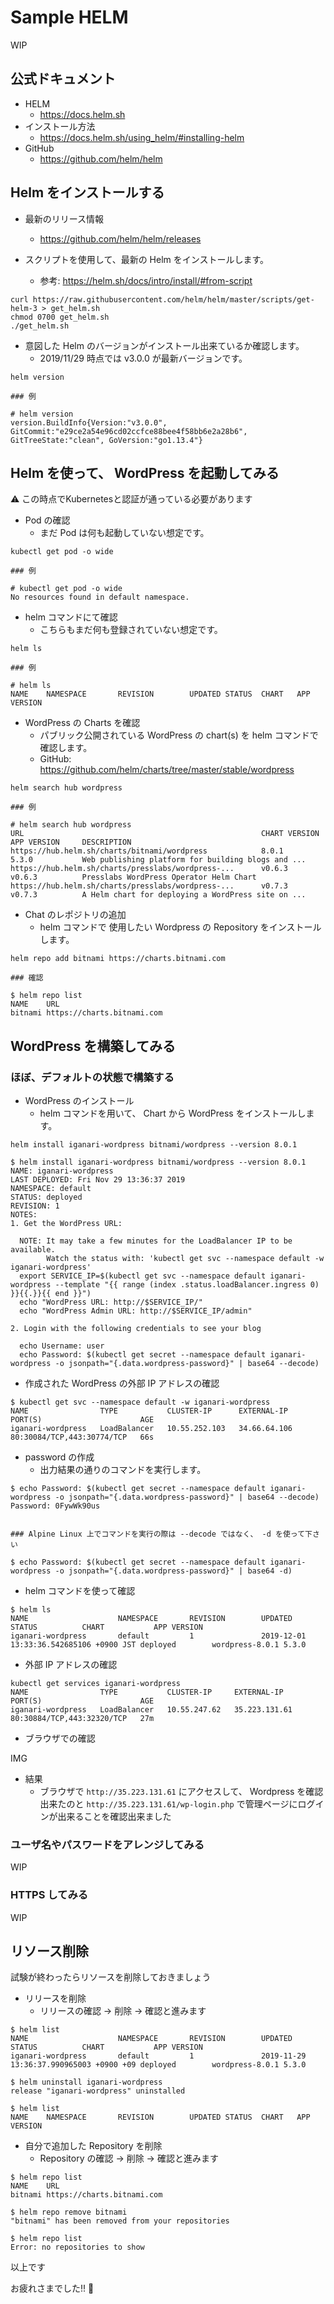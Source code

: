 # Sample HELM

WIP

## 公式ドキュメント

+ HELM
    + https://docs.helm.sh
+ インストール方法
    + https://docs.helm.sh/using_helm/#installing-helm
+ GitHub
    + https://github.com/helm/helm


## Helm をインストールする

+ 最新のリリース情報
    + https://github.com/helm/helm/releases

+ スクリプトを使用して、最新の Helm をインストールします。
  + 参考: https://helm.sh/docs/intro/install/#from-script

```
curl https://raw.githubusercontent.com/helm/helm/master/scripts/get-helm-3 > get_helm.sh
chmod 0700 get_helm.sh
./get_helm.sh
```

+ 意図した Helm のバージョンがインストール出来ているか確認します。
  + 2019/11/29 時点では v3.0.0 が最新バージョンです。

```
helm version
```
```
### 例

# helm version
version.BuildInfo{Version:"v3.0.0", GitCommit:"e29ce2a54e96cd02ccfce88bee4f58bb6e2a28b6", GitTreeState:"clean", GoVersion:"go1.13.4"}
```

## Helm を使って、 WordPress を起動してみる

:warning: この時点でKubernetesと認証が通っている必要があります

+ Pod の確認
  + まだ Pod は何も起動していない想定です。

```
kubectl get pod -o wide
```
```
### 例

# kubectl get pod -o wide
No resources found in default namespace.
```

+ helm コマンドにて確認
  + こちらもまだ何も登録されていない想定です。

```
helm ls
```
```
### 例

# helm ls
NAME    NAMESPACE       REVISION        UPDATED STATUS  CHART   APP VERSION
```

+ WordPress の Charts を確認
  + パブリック公開されている WordPress の chart(s) を helm コマンドで確認します。
  + GitHub: https://github.com/helm/charts/tree/master/stable/wordpress

```
helm search hub wordpress
```
```
### 例

# helm search hub wordpress
URL                                                     CHART VERSION   APP VERSION     DESCRIPTION
https://hub.helm.sh/charts/bitnami/wordpress            8.0.1           5.3.0           Web publishing platform for building blogs and ...
https://hub.helm.sh/charts/presslabs/wordpress-...      v0.6.3          v0.6.3          Presslabs WordPress Operator Helm Chart
https://hub.helm.sh/charts/presslabs/wordpress-...      v0.7.3          v0.7.3          A Helm chart for deploying a WordPress site on ...
```

+ Chat のレポジトリの追加
  + helm コマンドで 使用したい Wordpress の Repository をインストールします。

```
helm repo add bitnami https://charts.bitnami.com
```
```
### 確認

$ helm repo list
NAME    URL                       
bitnami https://charts.bitnami.com
```

## WordPress を構築してみる

### ほぼ、デフォルトの状態で構築する

+ WordPress のインストール
  + helm コマンドを用いて、 Chart から WordPress をインストールします。 

```
helm install iganari-wordpress bitnami/wordpress --version 8.0.1
```
```
$ helm install iganari-wordpress bitnami/wordpress --version 8.0.1
NAME: iganari-wordpress
LAST DEPLOYED: Fri Nov 29 13:36:37 2019
NAMESPACE: default
STATUS: deployed
REVISION: 1
NOTES:
1. Get the WordPress URL:

  NOTE: It may take a few minutes for the LoadBalancer IP to be available.
        Watch the status with: 'kubectl get svc --namespace default -w iganari-wordpress'
  export SERVICE_IP=$(kubectl get svc --namespace default iganari-wordpress --template "{{ range (index .status.loadBalancer.ingress 0) }}{{.}}{{ end }}")
  echo "WordPress URL: http://$SERVICE_IP/"
  echo "WordPress Admin URL: http://$SERVICE_IP/admin"

2. Login with the following credentials to see your blog

  echo Username: user
  echo Password: $(kubectl get secret --namespace default iganari-wordpress -o jsonpath="{.data.wordpress-password}" | base64 --decode)
```

+ 作成された WordPress の外部 IP アドレスの確認

```
$ kubectl get svc --namespace default -w iganari-wordpress
NAME                TYPE           CLUSTER-IP      EXTERNAL-IP    PORT(S)                      AGE
iganari-wordpress   LoadBalancer   10.55.252.103   34.66.64.106   80:30084/TCP,443:30774/TCP   66s
```

+ password の作成
  + 出力結果の通りのコマンドを実行します。

```
$ echo Password: $(kubectl get secret --namespace default iganari-wordpress -o jsonpath="{.data.wordpress-password}" | base64 --decode)
Password: 0FywWk90us


### Alpine Linux 上でコマンドを実行の際は --decode ではなく、 -d を使って下さい

$ echo Password: $(kubectl get secret --namespace default iganari-wordpress -o jsonpath="{.data.wordpress-password}" | base64 -d)
```

+ helm コマンドを使って確認

```
$ helm ls
NAME                    NAMESPACE       REVISION        UPDATED                                 STATUS          CHART           APP VERSION
iganari-wordpress       default         1               2019-12-01 13:33:36.542685106 +0900 JST deployed        wordpress-8.0.1 5.3.0
```

+ 外部 IP アドレスの確認

```
kubectl get services iganari-wordpress
NAME                TYPE           CLUSTER-IP     EXTERNAL-IP     PORT(S)                      AGE
iganari-wordpress   LoadBalancer   10.55.247.62   35.223.131.61   80:30884/TCP,443:32320/TCP   27m
```

+ ブラウザでの確認


IMG



+ 結果
  + ブラウザで `http://35.223.131.61` にアクセスして、 Wordpress を確認出来たのと `http://35.223.131.61/wp-login.php` で管理ページにログインが出来ることを確認出来ました

### ユーザ名やパスワードをアレンジしてみる

WIP

### HTTPS してみる

WIP

## リソース削除

試験が終わったらリソースを削除しておきましょう

+ リリースを削除
  + リリースの確認 -> 削除 -> 確認と進みます

```
$ helm list
NAME                    NAMESPACE       REVISION        UPDATED                                 STATUS          CHART           APP VERSION
iganari-wordpress       default         1               2019-11-29 13:36:37.990965003 +0900 +09 deployed        wordpress-8.0.1 5.3.0
```
```
$ helm uninstall iganari-wordpress
release "iganari-wordpress" uninstalled
```
```
$ helm list
NAME    NAMESPACE       REVISION        UPDATED STATUS  CHART   APP VERSION
```


+ 自分で追加した Repository を削除
  + Repository の確認 -> 削除 -> 確認と進みます

```
$ helm repo list
NAME    URL
bitnami https://charts.bitnami.com
```
```
$ helm repo remove bitnami
"bitnami" has been removed from your repositories
```
```
$ helm repo list
Error: no repositories to show
```

以上です 

お疲れさまでした!! :raised_hands:
